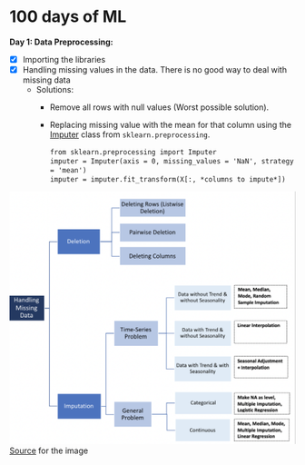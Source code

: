 # 100 days of ML

**Day 1: Data Preprocessing:**
   - [x] Importing the libraries
   - [x] Handling missing values in the data.
     There is no good way to deal with missing data
     - Solutions:
       - Remove all rows with null values (Worst possible solution).
       - Replacing missing value with the mean for that column using the [Imputer](http://scikit-learn.org/stable/modules/generated/sklearn.preprocessing.Imputer.html) class from `sklearn.preprocessing`.
       
          ```
          from sklearn.preprocessing import Imputer
          imputer = Imputer(axis = 0, missing_values = 'NaN', strategy = 'mean')
          imputer = imputer.fit_transform(X[:, *columns to impute*])
          ```
![alt text](https://github.com/adityakk29/100_days_of_ML/blob/master/Images/1%20_RA3mCS30Pr0vUxbp25Yxw.png)
[Source](https://towardsdatascience.com/how-to-handle-missing-data-8646b18db0d4) for the image
